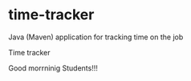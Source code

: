 # time-tracker
Java (Maven) application for tracking time on the job

Time tracker

Good morrninig Students!!!

